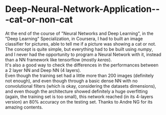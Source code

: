 # Deep-Neural-Network-Application---cat-or-non-cat

At the end of the course of "Neural Networks and Deep Learning", in the "Deep Learning" Specialization, in Coursera, I had to built an image classifier for pictures, able to tell me if a picture was showing a cat or not. The concept is quite simple, but everything had to be built using <em>numpy</em>, and I never had the opportunity to program a Neural Network with it, instead than a NN framework like tensorflow (mostly <em>keras</em>).<br>
It's also a good way to check the differences in the performances between a 2 layer NN and Deep NN (4 layers).<br>
Even though the training set had a little more than 200 images (definitely not enough), and even though through a basic dense NN with no convolutional filters (which is okay, considering the datasets dimensions), and even though the architecture showed definitely a huge overfitting (again, the training set is too small), this network reached (in its 4-layers version) an 80% accuracy on the testing set.
Thanks to Andre NG for its amazing contents.
